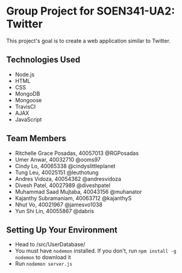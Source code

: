 # Group Project for SOEN341-UA2: Twitter
This project's goal is to create a web application similar to Twitter.

## Technologies Used
* Node.js
* HTML
* CSS
* MongoDB
* Mongoose
* TravisCI
* AJAX
* JavaScript

## Team Members
* Ritchelle Grace Posadas, 40057013 @RGPosadas
* Umer Anwar, 40032710 @ooms97
* Cindy Lo, 40065338 @cindyslittleplanet
* Tung Leu, 40025151 @leuthotung
* Andres Vidoza, 40054362 @andresvidoza
* Divesh Patel, 40027989 @diveshpatel
* Muhammad Saad Mujtaba, 40043156 @muhanator
* Kajanthy Subramaniam, 40063712 @kajanthyS
* Nhut Vo, 40021967 @jamesvo1038
* Yun Shi Lin, 40055867 @dabris

## Setting Up Your Environment
* Head to /src/UserDatabase/
* You must have `nodemon` installed. If you don't, run `npm install -g nodemon` to download it
* Run `nodemon server.js` 
